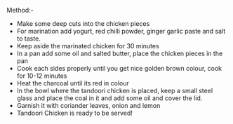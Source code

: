 Method:-
- Make some deep cuts into the chicken pieces
- For marination add yogurt,  red chilli powder, ginger garlic paste  and  salt to taste.
- Keep aside the marinated chicken for 30 minutes 
- In a pan add some oil and salted butter, place the chicken pieces in the pan
- Cook each sides properly until you get nice golden brown colour, cook for 10-12 minutes
- Heat the charcoal until its red in colour
-  In the bowl where the tandoori chicken is placed, keep a small steel glass and place the coal in it and add some oil and cover the lid.
- Garnish it with coriander leaves, onion and lemon 
- Tandoori Chicken is ready to be served! 